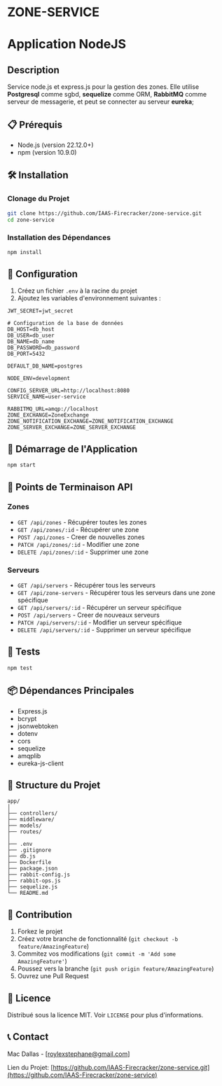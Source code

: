 # ZONE-SERVICE

# Application NodeJS

## Description
Service node.js et express.js pour la gestion des zones. Elle utilise **Postgresql** comme sgbd, **sequelize** comme ORM, **RabbitMQ** comme serveur de messagerie, et peut se connecter au serveur **eureka**;


## 📋 Prérequis

- Node.js (version 22.12.0+)
- npm (version 10.9.0)

## 🛠️ Installation

### Clonage du Projet

```bash
git clone https://github.com/IAAS-Firecracker/zone-service.git
cd zone-service
```

### Installation des Dépendances

```bash
npm install
```

## 🔧 Configuration

1. Créez un fichier `.env` à la racine du projet
2. Ajoutez les variables d'environnement suivantes :

```
JWT_SECRET=jwt_secret

# Configuration de la base de données
DB_HOST=db_host
DB_USER=db_user
DB_NAME=db_name
DB_PASSWORD=db_password
DB_PORT=5432

DEFAULT_DB_NAME=postgres

NODE_ENV=development

CONFIG_SERVER_URL=http://localhost:8080
SERVICE_NAME=user-service

RABBITMQ_URL=amqp://localhost
ZONE_EXCHANGE=ZoneExchange
ZONE_NOTIFICATION_EXCHANGE=ZONE_NOTIFICATION_EXCHANGE
ZONE_SERVER_EXCHANGE=ZONE_SERVER_EXCHANGE
```

## 🚦 Démarrage de l'Application

```bash
npm start
```

## 📡 Points de Terminaison API

### Zones

- `GET /api/zones` - Récupérer toutes les zones
- `GET /api/zones/:id` - Récupérer une zone
- `POST /api/zones` - Creer de nouvelles zones
- `PATCH /api/zones/:id` - Modifier une zone
- `DELETE /api/zones/:id` - Supprimer une zone

### Serveurs

- `GET /api/servers` - Récupérer tous les serveurs
- `GET /api/zone-servers` - Récupérer tous les serveurs dans une zone spécifique
- `GET /api/servers/:id` - Récupérer un serveur spécifique
- `POST /api/servers` - Creer de nouveaux serveurs
- `PATCH /api/servers/:id` - Modifier un serveur spécifique
- `DELETE /api/servers/:id` - Supprimer un serveur spécifique

## 🧪 Tests

```bash
npm test
```

## 📦 Dépendances Principales

- Express.js
- bcrypt
- jsonwebtoken
- dotenv
- cors
- sequelize
- amqplib
- eureka-js-client

## 📝 Structure du Projet

```
app/
│
├── controllers/
├── middleware/
├── models/ 
├── routes/
│
├── .env
├── .gitignore
├── db.js
├── Dockerfile
├── package.json
├── rabbit-config.js
├── rabbit-ops.js
├── sequelize.js
└── README.md
```

## 🤝 Contribution

1. Forkez le projet
2. Créez votre branche de fonctionnalité (`git checkout -b feature/AmazingFeature`)
3. Commitez vos modifications (`git commit -m 'Add some AmazingFeature'`)
4. Poussez vers la branche (`git push origin feature/AmazingFeature`)
5. Ouvrez une Pull Request

## 📜 Licence

Distribué sous la licence MIT. Voir `LICENSE` pour plus d'informations.

## 📞 Contact

Mac Dallas - [roylexstephane@gmail.com]

Lien du Projet: [https://github.com/IAAS-Firecracker/zone-service.git](https://github.com/IAAS-Firecracker/zone-service)